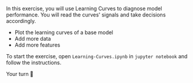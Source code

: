 In this exercise, you will use Learning Curves to diagnose model performance. You will read the curves' signals and take decisions accordingly.

- Plot the learning curves of a base model
- Add more data
- Add more features

To start the exercise, open `Learning-Curves.ipynb` in `jupyter notebook` and follow the instructions.

Your turn 🚀



